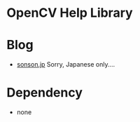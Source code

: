 OpenCV Help Library=======Blog======= * [sonson.jp][]Sorry, Japanese only....Dependency======= * none [Quartz Help Library]: https://github.com/sonsongithub/Quartz-Help-Library[sonson.jp]: http://sonson.jp